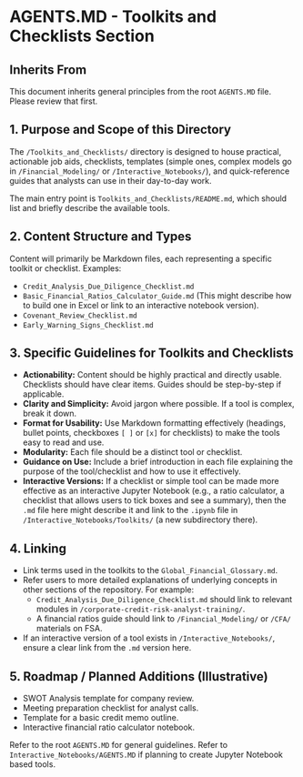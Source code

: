 # AGENTS.MD - Toolkits and Checklists Section

## Inherits From
This document inherits general principles from the root `AGENTS.MD` file. Please review that first.

## 1. Purpose and Scope of this Directory
The `/Toolkits_and_Checklists/` directory is designed to house practical, actionable job aids, checklists, templates (simple ones, complex models go in `/Financial_Modeling/` or `/Interactive_Notebooks/`), and quick-reference guides that analysts can use in their day-to-day work.

The main entry point is `Toolkits_and_Checklists/README.md`, which should list and briefly describe the available tools.

## 2. Content Structure and Types
Content will primarily be Markdown files, each representing a specific toolkit or checklist. Examples:
*   `Credit_Analysis_Due_Diligence_Checklist.md`
*   `Basic_Financial_Ratios_Calculator_Guide.md` (This might describe how to build one in Excel or link to an interactive notebook version).
*   `Covenant_Review_Checklist.md`
*   `Early_Warning_Signs_Checklist.md`

## 3. Specific Guidelines for Toolkits and Checklists
*   **Actionability:** Content should be highly practical and directly usable. Checklists should have clear items. Guides should be step-by-step if applicable.
*   **Clarity and Simplicity:** Avoid jargon where possible. If a tool is complex, break it down.
*   **Format for Usability:** Use Markdown formatting effectively (headings, bullet points, checkboxes `[ ]` or `[x]` for checklists) to make the tools easy to read and use.
*   **Modularity:** Each file should be a distinct tool or checklist.
*   **Guidance on Use:** Include a brief introduction in each file explaining the purpose of the tool/checklist and how to use it effectively.
*   **Interactive Versions:** If a checklist or simple tool can be made more effective as an interactive Jupyter Notebook (e.g., a ratio calculator, a checklist that allows users to tick boxes and see a summary), then the `.md` file here might describe it and link to the `.ipynb` file in `/Interactive_Notebooks/Toolkits/` (a new subdirectory there).

## 4. Linking
*   Link terms used in the toolkits to the `Global_Financial_Glossary.md`.
*   Refer users to more detailed explanations of underlying concepts in other sections of the repository. For example:
    *   `Credit_Analysis_Due_Diligence_Checklist.md` should link to relevant modules in `/corporate-credit-risk-analyst-training/`.
    *   A financial ratios guide should link to `/Financial_Modeling/` or `/CFA/` materials on FSA.
*   If an interactive version of a tool exists in `/Interactive_Notebooks/`, ensure a clear link from the `.md` version here.

## 5. Roadmap / Planned Additions (Illustrative)
*   SWOT Analysis template for company review.
*   Meeting preparation checklist for analyst calls.
*   Template for a basic credit memo outline.
*   Interactive financial ratio calculator notebook.

Refer to the root `AGENTS.MD` for general guidelines.
Refer to `Interactive_Notebooks/AGENTS.MD` if planning to create Jupyter Notebook based tools.
